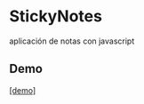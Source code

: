 # StickyNotes
aplicación de notas con javascript


## Demo

[[demo]](https://cbregantejs.github.io/StickyNotes/)



